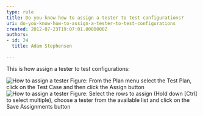 ```yaml
---
type: rule
title: Do you know how to assign a tester to test configurations?
uri: do-you-know-how-to-assign-a-tester-to-test-configurations
created: 2012-07-23T19:07:01.0000000Z
authors:
- id: 24
  title: Adam Stephensen

---
```




<span class='intro'> <p>This is how assign a tester to test configurations&#58;</p> </span>

<img class="ms-rteCustom-ImageArea" alt="How to assign a tester" src="/SoftwareDevelopment/RulesToBetterUserAcceptanceTests/PublishingImages/assign-tester-1.jpg" />
<span class="ms-rteCustom-FigureNormal">Figure&#58; From the Plan menu select the Test Plan, click on the Test Case and then click the Assign button</span>

<img class="ms-rteCustom-ImageArea" alt="How to assign a tester" src="/SoftwareDevelopment/RulesToBetterUserAcceptanceTests/PublishingImages/assign-tester-2.jpg" />
<span class="ms-rteCustom-FigureNormal">Figure&#58; Select the rows to assign (Hold down [Ctrl] to select multiple), choose a tester from the available list and click on the Save Assignments button</span>


